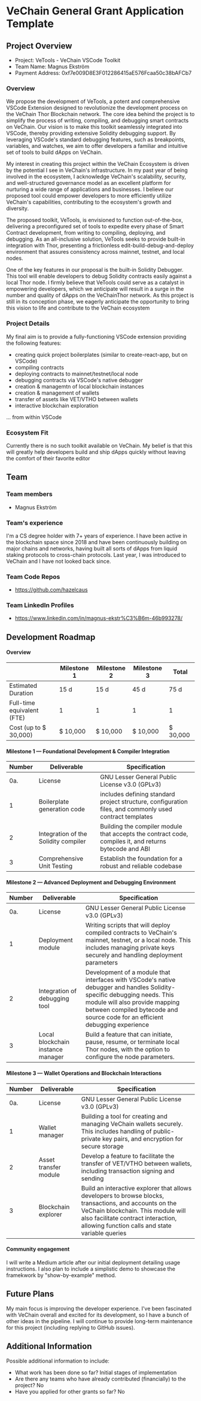 # VeChain General Grant Application Template

## Project Overview 

- Project: VeTools - VeChain VSCode Toolkit
- Team Name: Magnus Ekström
- Payment Address: 0xf7e009D8E3F012286415aE576Fcaa50c38bAFCb7


### Overview

We propose the development of VeTools, a potent and comprehensive VSCode Extension designed to revolutionize the development process on the VeChain Thor Blockchain network. 
The core idea behind the project is to simplify the process of writing, compiling, and debugging smart contracts on VeChain. Our vision is to make this toolkit seamlessly integrated into VSCode, 
thereby providing extensive Solidity debugging support. By leveraging VSCode's standard debugging features, such as breakpoints, variables, and watches, we aim to offer developers a familiar and 
intuitive set of tools to build dApps on VeChain.

My interest in creating this project within the VeChain Ecosystem is driven by the potential I see in VeChain's infrastructure. In my past year of being involved in the ecosystem, 
I acknowledge VeChain's scalability, security, and well-structured governance model as an excellent platform for nurturing a wide range of applications and businesses. 
I believe our proposed tool could empower developers to more efficiently utilize VeChain's capabilities, contributing to the ecosystem's growth and diversity.

The proposed toolkit, VeTools, is envisioned to function out-of-the-box, delivering a preconfigured set of tools to expedite every phase of Smart Contract development, from writing to compiling, 
deploying, and debugging. As an all-inclusive solution, VeTools seeks to provide built-in integration with Thor, presenting a frictionless edit-build-debug-and-deploy environment that assures 
consistency across mainnet, testnet, and local nodes.

One of the key features in our proposal is the built-in Solidity Debugger. This tool will enable developers to debug Solidity contracts easily against a local Thor node. 
I firmly believe that VeTools could serve as a catalyst in empowering developers, which we anticipate will result in a surge in the number and quality of dApps on the VeChainThor network. 
As this project is still in its conception phase, we eagerly anticipate the opportunity to bring this vision to life and contribute to the VeChain ecosystem


### Project Details

My final aim is to provide a fully-functioning VSCode extension providing the following features:
- creating quick project boilerplates (similar to create-react-app, but on VSCode)
- compiling contracts
- deploying contracts to mainnet/testnet/local node
- debugging contracts via VSCode's native debugger
- creation & managemtn of local blockchain instances
- creation & management of wallets
- transfer of assets like VET/VTHO between wallets
- interactive blockchain exploration

... from within VSCode

### Ecosystem Fit

Currently there is no such toolkit available on VeChain. My belief is that this will greatly help developers build and ship dApps quickly without leaving the comfort of their favorite editor

## Team 

### Team members

- Magnus Ekström

### Team's experience

I'm a CS degree holder with 7+ years of experience. I have been active in the blockchain space since 2018 and have been continuously building on major chains and networks, having built all sorts of dApps from liquid staking protocols to cross-chain protocols. Last year, I was introduced to VeChain and I have not looked back since.

### Team Code Repos

- https://github.com/hazelcaus

### Team LinkedIn Profiles

- https://www.linkedin.com/in/magnus-ekstr%C3%B6m-46b993278/


## Development Roadmap

#### Overview

|  | Milestone 1 | Milestone 2 | Milestone 3 | Total |
| - | - |- | - | - |
| Estimated Duration | 15 d | 15 d | 45 d | 75 d |
| Full-time equivalent (FTE) | 1 | 1 | 1 | 1 |
| Cost (up to $ 30,000) | $ 10,000 | $ 10,000 | $ 10,000| $ 30,000 |

#### Milestone 1 — Foundational Development & Compiler Integration

| Number | Deliverable | Specification |
|-|-|-|
| 0a.| License | 	GNU Lesser General Public License v3.0 (GPLv3)  |
| 1 | Boilerplate generation code | includes defining standard project structure, configuration files, and commonly used contract templates  |
| 2 | Integration of the Solidity compiler | Building the compiler module that accepts the contract code, compiles it, and returns bytecode and ABI |
| 3 | Comprehensive Unit Testing | Establish the foundation for a robust and reliable codebase |

#### Milestone 2  —  Advanced Deployment and Debugging Environment 

| Number | Deliverable | Specification |
|-|-|-|
| 0a.| License | 	GNU Lesser General Public License v3.0 (GPLv3)  |
| 1 | Deployment module | Writing scripts that will deploy compiled contracts to VeChain's mainnet, testnet, or a local node. This includes managing private keys securely and handling deployment parameters |
| 2 | Integration of debugging tool | Development of a module that interfaces with VSCode's native debugger and handles Solidity-specific debugging needs. This module will also provide mapping between compiled bytecode and source code for an efficient debugging experience |
| 3 | Local blockchain instance manager | Build a feature that can initiate, pause, resume, or terminate local Thor nodes, with the option to configure the node parameters. |

#### Milestone 3  —  Wallet Operations and Blockchain Interactions

| Number | Deliverable | Specification |
|-|-|-|
| 0a.| License | 	GNU Lesser General Public License v3.0 (GPLv3)  |
| 1 | Wallet manager | Building a tool for creating and managing VeChain wallets securely. This includes handling of public-private key pairs, and encryption for secure storage  |
| 2 | Asset transfer module | Develop a feature to facilitate the transfer of VET/VTHO between wallets, including transaction signing and sending |
| 3 | Blockchain explorer | Build an interactive explorer that allows developers to browse blocks, transactions, and accounts on the VeChain blockchain. This module will also facilitate contract interaction, allowing function calls and state variable queries |

#### Community engagement

I will write a Medium article after our initial deployment detailing usage instructions. I also plan to include a simplistic demo to showcase the framekwork by "show-by-example" method.

## Future Plans

My main focus is improving the developer experience. I've been fascinated with VeChain overall and excited for its development, so I have a bunch of other ideas in the pipeline. I will continue to provide long-term maintenance for this project (including replying to GitHub issues). 

## Additional Information 

Possible additional information to include:
- What work has been done so far? Initial stages of implementation
- Are there any teams who have already contributed (financially) to the project? No
- Have you applied for other grants so far? No
